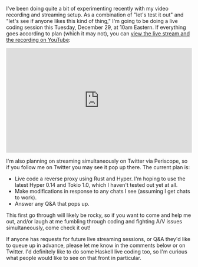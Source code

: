 I've been doing quite a bit of experimenting recently with my video recording and streaming setup. As a combination of "let's test it out" and "let's see if anyone likes this kind of thing," I'm going to be doing a live coding session this Tuesday, December 29, at 10am Eastern. If everything goes according to plan (which it may not), you can [view the live stream and the recording on YouTube](https://youtu.be/ksKpx6MlMPw):

<style>.embed-container { position: relative; padding-bottom: 56.25%; height: 0; overflow: hidden; max-width: 100%; } .embed-container iframe, .embed-container object, .embed-container embed { position: absolute; top: 0; left: 0; width: 100%; height: 100%; }</style><div class='embed-container'><iframe src='https://www.youtube.com/embed/ksKpx6MlMPw' frameborder='0' allowfullscreen></iframe></div>

I'm also planning on streaming simultaneously on Twitter via Periscope, so if you follow me on Twitter you may see it pop up there. The current plan is:

* Live code a reverse proxy using Rust and Hyper. I'm hoping to use the latest Hyper 0.14 and Tokio 1.0, which I haven't tested out yet at all.
* Make modifications in response to any chats I see (assuming I get chats to work).
* Answer any Q&A that pops up.

This first go through will likely be rocky, so if you want to come and help me out, and/or laugh at me fumbling through coding and fighting A/V issues simultaneously, come check it out!

If anyone has requests for future live streaming sessions, or Q&A they'd like to queue up in advance, please let me know in the comments below or on Twitter. I'd definitely like to do some Haskell live coding too, so I'm curious what people would like to see on that front in particular.
